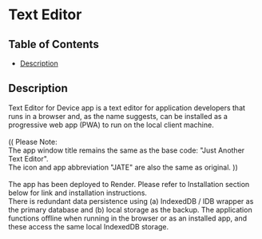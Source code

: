 # Text Editor 

## Table of Contents

- [Description](#description)

## Description

Text Editor for Device app is a text editor for application developers that runs in a browser and, as the name suggests, can be installed as a progressive web app (PWA) to run on the local client machine. <br><br>
(( Please Note: <br>
The app window title remains the same as the base code: "Just Another Text Editor". <br>
The icon and app abbreviation "JATE" are also the same as original. )) <br><br>
The app has been deployed to Render. Please refer to Installation section below for link and installation instructions. <br>
There is redundant data persistence using (a) IndexedDB / IDB wrapper as the primary database and (b) local storage as the backup. The application functions offline when running in the browser or as an installed app, and these access the same local IndexedDB storage.
 
